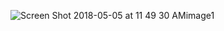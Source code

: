 ![Screen Shot 2018-05-05 at 11 49 30 AMimage1](https://user-images.githubusercontent.com/57291261/99820276-e2c9e080-2b93-11eb-80c3-5ba166243996.png)
